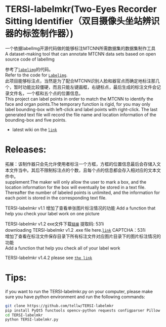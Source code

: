 # TERSI-labelmkr(Two-Eyes Recorder Sitting Identifier（双目摄像头坐站辨识器的标签制作器）)
一个依据labelImg开源代码做的能够标注MTCNN所需数据集的数据集制作工具<br>
A dataset-making tool that can annotate MTCNN data sets based on open source code of labelImg<br>

参考了[`labelimg`](https://github.com/tzutalin/labelImg)的代码。<br>
Refer to the code for [`Labelimg`](HTTPS://GITHUB.COM/TZUTALIN/LABELIMG).<br>
此项目能够标注点，当然是为了配合MTCNN识别人脸和器官点而确定地标注那几个，暂时功能比较僵硬，而且只能左键画框，右键标点，最后生成的标注文件会记录文件名，一个框和五个点的位置信息。<br>
This project can label points in order to match the MTCNN to identify the face and organ points.The temporary function is rigid, for you may only label bounding-box with left-click and label points with right-click. The last generated text file will record the file name and location information of the bounding-box and five points.<br>

* latest wiki on the [`link`](https://github.com/tellw/TERSI-labelmkr/wiki)

# Releases:
拓展：该制作器只会先允许使用者标注一个方框，方框的位置信息最后会存储入文本文件当中。其后不限制标注点的个数，且每个点的信息都会存入相对应的文本文件中。<br>
supplement:The maker will only allow the user to mark a box, and the location information for the box will eventually be stored in a text file. Thereafter the number of labeled points is unlimited, and the information for each point is stored in the corresponding text file.<br>

TERSI-labelmkr v1.1
增加了查看单张图片标注情况的功能  Add a function that help you check your label work on one picture <br>

TERSI-labelmkr v1.2 exe文件下载[`链接`](https://pan.baidu.com/s/176Ije6dCNa2XlFPuHqwh9g) 提取码: 531i<br>
downloading TERSI-labelmkr v1.2 .exe file here.[`link`](https://pan.baidu.com/s/176Ije6dCNa2XlFPuHqwh9g) CAPTCHA：531i <br>
增加了查看在标注文件保存目录下所有标注文件对应图片目录下的图片标注情况的功能 <br>
Add a function that help you check all of your label work <br>

TERSI-labelmkr v1.4.2 please see [`the link`](https://github.com/tellw/TERSI-labelmkr/releases)<br>

# Tips:
if you want to run the TERSI-labelmkr.py on your computer, please make sure you have python environment and run the following commands:
```bash
git clone https://github.com/tellw/TERSI-labelmkr
pip install PyQt5 functools opencv-python requests configparser Pillow lxml
cd TERSI-labelmkr
python TERSI-labelmkr.py
```
